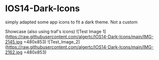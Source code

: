 # IOS14-Dark-Icons
simply adapted some app icons to fit a dark theme. Not a custom

Showcase (also using traf's icons)
![Test Image 1](https://raw.githubusercontent.com/algertc/IOS14-Dark-Icons/main/IMG-2145.jpg =480x853)
![Test_Image_2](https://raw.githubusercontent.com/algertc/IOS14-Dark-Icons/main/IMG-2162.jpg =480x853)
